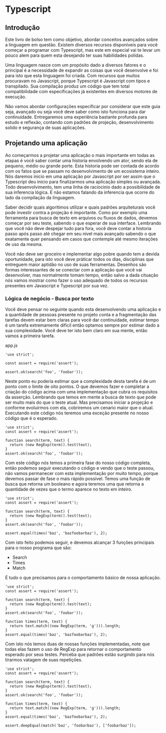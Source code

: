 # Typescript

## Introdução

Este livro de bolso tem como objetivo, abordar conceitos avançados sobre a
linguagem em questão. Existem diversos recursos disponíveis para você começar a
programar com Typescript, mas este em especial vai te levar um pouco alem para
quem esta desejando ter suas habilidades polidas.

Uma linguagem nasce com um propósito dado a diversos fatores e o principal é a
necessidade de expandir as coisas que você desenvolve e foi para isto que esta
linguagem foi criada. Com recursos que muitos procuravam no Javascript, porque
Typescript é Javascript com tipos e transpilado. Sua compilação produz um código
que tem total compatibilidade com especificações já existentes em diversos
motores de execução.

Não vamos abordar configurações especificar por considerar que este guia seja,
avançado ou seja você deve saber como isto funciona para dar continuidade.
Entregaremos uma experiência bastante profunda para estudo e reflexão, contando
com padrões de projeção, desenvolvimento solido e segurança de suas aplicações.

## Projetando uma aplicação

Ao começarmos a projetar uma aplicação o mais importante em todas as etapas é
você saber contar uma historia envolvendo um ator, sendo ela de pequeno, médio
ou grande porte. Esta historia pode ser contada de acordo com os fatos que se
passam no desenvolvimento de um ecosistema inteiro. Nós daremos inicio em uma
aplicação por Javascript por ser assim que o Typescript deu inicio para
finalizarmos uma aplicação simples ou avançada. Todo desenvolvimento, tem uma
linha de raciocinio dado a possibilidade de sua inferencia lógica. E não estamos
falando da inferencia que ocorre do lado da compilação da linguagem.

Saber decidir quais algoritimos utilizar e quais padrões arquiteturais você pode
investir contra a projeção é importante. Como por exemplo uma ferramenta para
busca de texto em arquivos ou fluxos de dados, devemos começar por seu teste,
sabendo o que esperar de sua interface. Lembrando que você não deve despejar
tudo para fora, você deve contar a historia passo após passo até chegar em seu
nível mais avançado sabendo o que exatamente quer pensando em casos que
contemple até mesmo iterações de uso da mesma.

Você não deve ser groceiro e implementar algo pobre quando tem a devida
oportunidade, para isto você deve práticar todos os dias, disciplinas que
entreguem maior aptidão no uso de suas ferramentas. Desenhos são formas
interessantes de se conectar com a aplicação que você vai desenvolver, mas
normalmente tomam tempo, então salvo a dada cituação nós vamos mostrar como
fazer o uso adequado de todos os recursos presentes em Javascript e Typescript
por sua vez.

### Lógica de negócio - Busca por texto

Você deve pensar no seguinte quando esta desenvolvendo uma aplicação e a
quantidade de pessoas presente no projeto conta e a fragmentação das tarefas
devem estar bem claras para você dar continuidade, estimar tempo é um tarefa
extremamente dificil então optamos sempre por estimar dado a sua complexidade.
Você deve ter isto bem claro em sua mente, então vamos a primeira tarefa.

app.js

```
'use strict';

const assert = require('assert');

assert.ok(search('foo', 'foobar'));
```

Neste ponto eu poderia estimar que a complexidade desta tarefa é de um ponto com
o limite de oito pontos. O que devemos fazer e completar a criação do código
acima com uma implementação que cubra os requisitos da asserção. Lembrando que
temos em mente a busca de texto que pode ser muito mais do que o teste atual.
Mas precisamos iniciar a projeção e conforme evoluirmos com ela, cobriremos um
cenario maior que o atual. Executando este código nós teremos uma exceção
presente no nosso código que é o esperado.

```
'use strict';
const assert = require('assert');

function search(term, text) {
  return (new RegExp(term)).test(text);
}
assert.ok(search('foo', 'foobar'));
```

Com este código nós temos a primeira fase do nosso código completa, então
podemos seguir executando o código e vendo que o teste passou, não vamos
permanecer com esta implementação por muito tempo, porque devemos passar de
fase o mais rápido possível. Temos uma função de busca que retorna um booleano e
agora teremos uma que retorna a quantidade de vezes que o termo aparece no texto
em inteiro.

```
'use strict';
const assert = require('assert');

function search(term, text) {
  return (new RegExp(term)).test(text);
}
assert.ok(search('foo', 'foobar'));

assert.equal(times('baz', 'bazfoobarbaz'), 2);
```

Com isto feito podemos seguir, e devemos alcançar 3 funções principais para o
nosso programa que são:

* Search
* Times
* Match

É tudo o que precisamos para o comportamento básico de nossa aplicação.

```
'use strict';
const assert = require('assert');

function search(term, text) {
  return (new RegExp(term)).test(text);
}
assert.ok(search('foo', 'foobar'));

function times(term, text) {
  return text.match((new RegExp(term, 'g'))).length;
}
assert.equal(times('baz', 'bazfoobarbaz'), 2);
```

Com isto nós temos duas de nossas funções implementadas, note que todas elas
fazem o uso de RegExp para retornar o comportamento esperado por seus testes.
Perceba que padrões estão surgindo para nós tirarmos vatagem de suas repetições.

```
'use strict';
const assert = require('assert');

function search(term, text) {
  return (new RegExp(term)).test(text);
}
assert.ok(search('foo', 'foobar'));

function times(term, text) {
  return text.match((new RegExp(term, 'g'))).length;
}
assert.equal(times('baz', 'bazfoobarbaz'), 2);

assert.deepEqual(match('baz', 'foobarbaz'), ['foobarbaz']);
```

